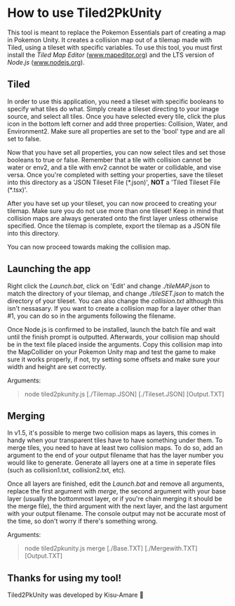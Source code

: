 # How to use Tiled2PkUnity
This tool is meant to replace the Pokemon Essentials part of creating a map in Pokemon Unity.
It creates a collision map out of a tilemap made with Tiled, using a tileset with specific variables.
To use this tool, you must first install the *Tiled Map Editor* (www.mapeditor.org) and the LTS version of *Node.js* (www.nodejs.org).

## Tiled
In order to use this application, you need a tileset with specific booleans to specify what tiles do what.
Simply create a tileset directing to your image source, and select all tiles.
Once you have selected every tile, click the plus icon in the bottom left corner and add three properties: Collision, Water, and Environment2. Make sure all properties are set to the 'bool' type and are all set to false.

Now that you have set all properties, you can now select tiles and set those booleans to true or false. Remember that a tile with collision cannot be water or env2, and a tile with env2 cannot be water or collidable, and vise versa.
Once you're completed with setting your properties, save the tileset into this directory as a 'JSON Tileset File (\*.json)', __NOT__ a 'Tiled Tileset File (\*.tsx)'.

After you have set up your tileset, you can now proceed to creating your tilemap. Make sure you do not use more than one tileset! Keep in mind that collision maps are always generated onto the first layer unless otherwise specified.
Once the tilemap is complete, export the tilemap as a JSON file into this directory.

You can now proceed towards making the collision map.

## Launching the app
Right click the *Launch.bat*, click on 'Edit' and change *./tileMAP.json* to match the directory of your tilemap, and change *./tileSET.json* to match the directory of your tileset. You can also change the *collision.txt* although this isn't nessasary. If you want to create a collision map for a layer other than #1, you can do so in the arguments following the filename.

Once Node.js is confirmed to be installed, launch the batch file and wait until the finish prompt is outputted.
Afterwards, your collision map should be in the text file placed inside the arguments. Copy this collision map into the MapCollider on your Pokemon Unity map and test the game to make sure it works properly, if not, try setting some offsets and make sure your width and height are set correctly.

Arguments:
>node tiled2pkunity.js [./Tilemap.JSON] [./Tileset.JSON] [Output.TXT] <Layer Number>

## Merging
In v1.5, it's possible to merge two collision maps as layers, this comes in handy when your transparent tiles have to have something under them.
To merge tiles, you need to have at least two collision maps. To do so, add an argument to the end of your output filename that has the layer number you would like to generate. Generate all layers one at a time in seperate files (such as collision1.txt, collision2.txt, etc). 

Once all layers are finished, edit the *Launch.bat* and remove all arguments, replace the first argument with *merge*, the second argument with your base layer (usually the bottommost layer, or if you're chain merging it should be the merge file), the third argument with the next layer, and the last argument with your output filename. The console output may not be accurate most of the time, so don't worry if there's something wrong.

Arguments:
>node tiled2pkunity.js merge [./Base.TXT] [./Mergewith.TXT] [Output.TXT]

## Thanks for using my tool!
Tiled2PkUnity was developed by Kisu-Amare 🐾
